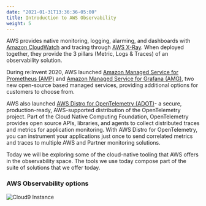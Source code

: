 ```yaml
---
date: "2021-01-31T13:36:36-05:00"
title: Introduction to AWS Observability
weight: 5
---
```


AWS provides native monitoring, logging, alarming, and dashboards with [Amazon CloudWatch](https://aws.amazon.com/cloudwatch/) and tracing through [AWS X-Ray](https://aws.amazon.com/xray/). When deployed together, they provide the 3 pillars (Metric, Logs & Traces) of an observability solution. 

During re\:Invent 2020, AWS launched [Amazon Managed Service for Prometheus (AMP)](https://aws.amazon.com/prometheus/) and [Amazon Managed Service for Grafana (AMG)](https://aws.amazon.com/grafana/), two new open-source based managed services, providing additional options for customers to choose from.

AWS also launched [AWS Distro for OpenTelemetry (ADOT)](https://aws-otel.github.io/)- a secure, production-ready, AWS-supported distribution of the OpenTelemetry project. Part of the Cloud Native Computing Foundation, OpenTelemetry provides open source APIs, libraries, and agents to collect distributed traces and metrics for application monitoring. With AWS Distro for OpenTelemetry, you can instrument your applications just once to send correlated metrics and traces to multiple AWS and Partner monitoring solutions.

Today we will be exploring some of the cloud-native tooling that AWS offers in the observability space. The tools we use today compose part of the suite of solutions that we offer today.
<!-- hiding for now
:button[Watch]{href="https://youtu.be/jt-gV1YwmnI?t=6083"} Amazon CTO Werner Vogels' re\:Invent keynote where he launches Amazon Managed Service for Prometheus, Amazon Managed Service for Grafana, and AWS Distro for OpenTelemetry.

_This clip has been cued to play an **14m30s** excerpt from the middle of the video (1:41:23-1:55:53)_
-->

### AWS Observability options

![Cloud9 Instance](/images/intro/aws-observability.png?classes=shadow)

